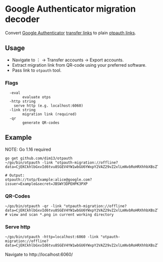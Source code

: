 # Google Authenticator migration decoder

Convert [Google Authenticator](https://play.google.com/store/apps/details?id=com.google.android.apps.authenticator2)
[transfer links](https://github.com/google/google-authenticator-android/issues/118)
to plain [otpauth links](https://github.com/google/google-authenticator/wiki/Key-Uri-Format).

## Usage

* Navigate to ⋮ → Transfer accounts → Export accounts.
* Extract migration link from QR-code using your preferred software.
* Pass link to `otpauth` tool.

### Flags

```
  -eval
    	evaluate otps
  -http string
	serve http (e.g. localhost:6060)
  -link string
    	migration link (required)
  -qr
    	generate QR-codes
```

## Example

NOTE: Go 1.16 required

```
go get github.com/dim13/otpauth
~/go/bin/otpauth -link "otpauth-migration://offline?data=CjEKCkhlbGxvId6tvu8SGEV4YW1wbGU6YWxpY2VAZ29vZ2xlLmNvbRoHRXhhbXBsZTAC"

# Output:
otpauth://totp/Example:alice@google.com?issuer=Example&secret=JBSWY3DPEHPK3PXP
```

### QR-Codes

```
~/go/bin/otpauth -qr -link "otpauth-migration://offline?data=CjEKCkhlbGxvId6tvu8SGEV4YW1wbGU6YWxpY2VAZ29vZ2xlLmNvbRoHRXhhbXBsZTAC"
# view and scan *.png in current working directory
```

### Serve http
```
~/go/bin/otpauth -http=localhost:6060 -link "otpauth-migration://offline?data=CjEKCkhlbGxvId6tvu8SGEV4YW1wbGU6YWxpY2VAZ29vZ2xlLmNvbRoHRXhhbXBsZTAC"
```
Navigate to http://localhost:6060/
